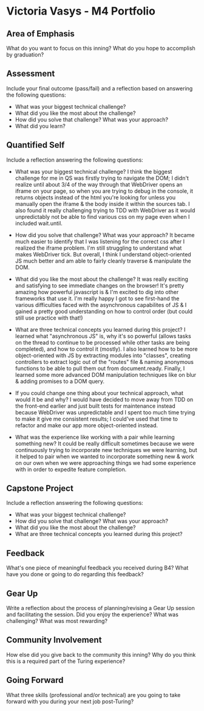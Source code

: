 # Victoria Vasys - M4 Portfolio

## Area of Emphasis
What do you want to focus on this inning? What do you hope to accomplish by graduation?

## Assessment

Include your final outcome (pass/fail) and a reflection based on answering the following questions:

* What was your biggest technical challenge?
* What did you like the most about the challenge?
* How did you solve that challenge? What was your approach?
* What did you learn?

## Quantified Self

Include a reflection answering the following questions:

* What was your biggest technical challenge? 
I think the biggest challenge for me in QS was firstly trying to navigate the DOM; I didn't realize until about 3/4 of the way through that WebDriver opens an iframe on your page, so when you are trying to debug in the console, it returns objects instead of the html you're looking for unless you manually open the iframe & the body inside it within the sources tab. I also found it really challenging trying to TDD with WebDriver as it would unpredictably not be able to find various css on my page even when I included wait.until.

* How did you solve that challenge? What was your approach?
It became much easier to identify that I was listening for the correct css after I realized the iframe problem. I'm still struggling to understand what makes WebDriver tick. But overall, I think I understand object-oriented JS much better and am able to fairly cleanly traverse & manipulate the DOM.

* What did you like the most about the challenge?
It was really exciting and satisfying to see immediate changes on the browser! It's pretty amazing how powerful javascript is & I'm excited to dig into other frameworks that use it. I'm really happy I got to see first-hand the various difficulties faced with the asynchronous capabilites of JS & I gained a pretty good understanding on how to control order (but could still use practice with that!)

* What are three technical concepts you learned during this project?
I learned what "asynchronous JS" is, why it's so powerful (allows tasks on the thread to continue to be processed while other tasks are being completed), and how to control it (mostly). I also learned how to be more object-oriented with JS by extracting modules into "classes", creating controllers to extract logic out of the "routes" file & naming anonymous functions to be able to pull them out from document.ready. Finally, I learned some more advanced DOM manipulation techniques like on blur & adding promises to a DOM query.

* If you could change one thing about your technical approach, what would it be and why?
I would have decided to move away from TDD on the front-end earlier and just built tests for maintenance instead because WebDriver was unpredictable and I spent too much time trying to make it give me consistent results; I could've used that time to refactor and make our app more object-oriented instead.

* What was the experience like working with a pair while learning something new?
It could be really difficult sometimes because we were continuously trying to incorporate new techniques we were learning, but it helped to pair when we wanted to incorporate something new & work on our own when we were approaching things we had some experience with in order to expedite feature completion.


## Capstone Project

Include a reflection answering the following questions:

* What was your biggest technical challenge?
* How did you solve that challenge? What was your approach?
* What did you like the most about the challenge?
* What are three technical concepts you learned during this project?

## Feedback

What's one piece of meaningful feedback you received during B4? What have you done or going to do regarding this feedback?

## Gear Up

Write a reflection about the process of planning/revising a Gear Up session and facilitating the session. Did you enjoy the experience? What was challenging? What was most rewarding?

## Community Involvement

How else did you give back to the community this inning? Why do you think this is a required part of the Turing experience?

## Going Forward

What three skills (professional and/or technical) are you going to take forward with you during your next job post-Turing?



<!-- # Victoria Vasys - M3 Portfolio

## Areas of Emphasis

> I didn't fully know what to expect this module, but wanted to strengthen my Rails skills and start to explore more advanced techniques & some front-end complexities.

## Self-Assessment

| Section | Category | Score (optional) |
| --- | ----- | --- |
| A | **End-of-Module Assessment** | 3.5 |
| B | **Individual Work & Projects** | 3 |
| C | **Group Projects** | 4 |
| D | **Professional Development** | 3.5 |
| E | **Feedback & Community Participation** | 4 |

>* This mod was incredibly challenging as the workload, range of topics, difficulty, and professional development requirements all ramped up greatly compared to Mod 2. I really enjoyed the learning and was very pleased that I got to focus on what I wanted to for my individual contribution to group projects, but at the same time, there wasn't enough opportunity to practice all of the really interesting & useful things we explored. It would be really beneficial if we could try to pull a few classes/practice pieces (eg. email, background workers, jquery) back to Mod 2 where things are fairly relaxed & multiple classes repeat.
>* I assessed myself at a 3 in for Individual Work & Projects because I didn't make it as far on APIcurious as I would have liked & should have spent more time & effort practicing SQL on my own. I assessed myself sub-4 for PD because although I spent quite a bit of time on most facets, I didn't spend enough time actually researching companies, reaching out to people for coffees, or generally networking. I'm going to try to put together an alumni-student get-together either over break or at the beginning of next mod.

-----------------------


## A: Individual Work & Projects

> **[APIcurious](http://backend.turing.io/module3/projects/apicurious)**
>* A Ruby on Rails project to practice working with data from public APIs; it attempts to emulate a simplified version of GitHub’s existing UI using its API. Uses the OAuth protocol to authenticate users through the third-party provider, and uses various testing techniques to allow testing against the third-party data.
>* This was a really great project to start getting my feet wet with consuming APIs; I didn't get as far as I would have liked but spent the majority of my time exploring new testing opportunities, which I'm thankful I did. It would have been helpful to have gotten a roadshow of best practices before the practice exam in which we were expected to speed through the process.


## B: Group Work & Projects

> **[Rales Engine](http://backend.turing.io/module3/projects/rails_engine)** 
>* Our first Turing School Mod 3 project: We demonstrate mastery of our Rails skills, built single-responsibility controllers to provide a well-designed and versioned API, developed controller tests to drive design, and implemented ActiveRecord methods & SQL queries to perform complicated business intelligence.
>* We compromised functionality for thorough TDD and paid for it during our eval. I was pretty proud of our accomplishments considering the timeframe and how ill I felt at the very beginning of the mod, but I will be revisiting it to develop better testing & to practice SQL & ActiveRecord.

> **[Cloney Island](http://backend.turing.io/module3/projects/cloney_island/cloney_island)**
The goals of these projects were to create secure, multi-tenancy web applications that have object-oriented & interesting seed files, allow users to upload files, consume external APIs, build internal APIs and use JavaScript to access internal APIs and update the page dynamically. The workflow should implement Agile processes & GitHub pull request templates, reviewing with comments & review approvals. The final projects should emulate the functionality and design of a major website.

> **[Cloney Island Sprint 1: Fairbnb](http://backend.turing.io/module3/projects/cloney_island/prompts/airbnb)** 
>* For Fairbnb, we spent a lot of time planning & wire-framing, built complex search queries, reservation capabilities & internal APIs, consumed external APIs, developed live-messaging through websockets, and finely-tuned the front-end to have a professional and aesthetic UI.
>* This was a gruelling, yet thrilling adventure with a stellar team of all females. I dug into websockets and Action Cable, which were totally new to me & it was really satisfying to get that to function. I also had a really good time putting on the finishing touches to our styling.

> **[Cloney Island Sprint 2: Grab Bag (Dropbox)](http://backend.turing.io/module3/projects/cloney_island/prompts/dropbox)** 
>* This sprint, we dug into "brownfield" code from the previous sprint project Grab Bag, which emulates Dropbox. This project emphasized downloading and uploading of files through the Rails server and Amazon's S3 Bucket service. It implements complex routes that nest folders and files within other folders and files, both globally & privately. We built on it by adding the capability to download folders, adding breadcrumbs for navigating up folder trees, limiting likes to current users & one like per user, drawing from the actual Dropbox API, giving users the ability to move their files to our app, adding background workers to cache data analytics via Redis, and using AJAX to consume our own internal APIs to display animated charts via a D3 wrapper, Dimple.js on an Admin Dashboard.
>* It was incredibly challenging diving into such complex foreign code, especially since the only group member who stayed was sick during the beginning of the sprint. But it was a great learning opportunity to work in brownfield code and I really enjoyed exploring various javascript charting tools and trying to display them in an organized and dynamic way.

| CATEGORY | Rales Engine (scores optional) | Cloney Island 1 (scores optional) | Cloney Island 2 (scores optional) |
| --- | --- | --- | --- |
| **Github Repo** | [Rales Repo](https://github.com/VictoriaVasys/rales_engine) | [Cloney 1 Repo](https://github.com/VictoriaVasys/fair_bnb) | [Cloney 2 Repo](https://github.com/stovermc/grab_bag) |
| **Heroku** | N/A | [Fairbnb](https://fair-bnb.herokuapp.com) | [Grab Bag](https://grabbag.herokuapp.com) |
| **Functional/Client Expectations** | 3 | 4 | 4 |
| **TDD** | 2.5 | 3 | 4 |
| **Code Organization/Quality** | 3.5 | 3 | 4 |
| **API Design** | 4 | N/A | N/A |
| **Queries** | 4 | N/A | N/A |
| **UIX** | N/A | N/A | 3+ |
| **Git Workflow** | N/A | N/A | 3+ |

> Rales Engine evaluation comments:
* Testing is sub-par and wouldn't be acceptable on the job
* General code quality is solid
* SQL queries are functional and complete

> Cloney Island Sprint 1 evaluation comments:
* Messages in chat persist!!!!
* There could be more testing on the models (validations and methods) so keep that in mind!
* There is a little bit of logic in the view that could be pulled into the controller (conversations index). Really nice job, overall!

> Cloney Island Sprint 2 evaluation comments:
* Overall, exceeded expectations & everyone challenged themselves and took risks
* Many tests incorporated complex techniques; haven't checked coverage yet
* The UIX is good but sub-4 because it's not quite professional-design-level
* Waffle was pretty well-maintained & team members made a solid effort to fill out the PR template and make comments & reviews on others' PRs
* There were some nice code refactors & using a decorator is a plus!


## C: Gear Ups

>* [Microagressions](https://github.com/turingschool/gear-up/blob/master/microaggressions_original.markdown)
The microagressions conversation was highly interesting and important. I was very thankful Sal & Ilana were our leaders because they encouraged open & respectful conversation and inspired us to face some harsh realities. As we spoke about our personal experiences, I came to realize that my response to microagressions is completely variant based on my current mood and tolerance. Sometimes I am quick to make others aware of their misstep and stand up for myself, and other times I am either down-trodden, low-energy or wary of saying something considering the consequences (fear of violent retaliation or tender work environments). It was really fascinating and somewhat comforting hearing from others in my class and very useful exploring articles and realistic instances of microagressions.

>* [Tragedy of the Commons](https://github.com/turingschool/gear-up/blob/master/tragedy_of_the_commons.markdown)
This gear-up was definitely unique in that we had an interesting & interactive web app to follow along with. I didn't realize how much individual inactions, let alone shortcomings, affect society as a whole. The dynamic charts were especially revealing as small increases in tolerance made a slight difference, whereas small demands for equality (anti-biases) made huge changes over time. As a group, we had really interesting discussions around diversity quotas as they are clearly anti-biases and make a difference, but sometimes they are a band-aid on a bigger problem and workplace inclusion & support is equally as important. We also discussed how intent can be far removed from impact, especially when desiring to be around/work with like-minded people, and that we need to keep in mind our viewpoints; oftentimes small conflicts and arguments seem larger than they are, but if we remember the scope of the issue, we can identify with each other on a higher level. Overall, we need to keep in mind that our identity is fluid, we should strive to be introspective and consider all the different places we've been and opinions we've had, be open to difficult conversations, and be active in demanding diversity & inclusion. 

>* [Universal (Unconditional) Basic Income (UBI)](https://github.com/turingschool/gear-up/blob/master/universal_basic_income.markdown)
I really loved the way the Mod 4 students ran this gear-up; they made clear that they weren't trying to convince anyone of anything, but to help us formulate an opinion by providing some information and a forum for discussion. They led off with a TED talk, created a temperature gauge for our before-during-and-after opinions on whether UBI should be implemented, and moderated small-and-large group discussions, encouraging us to write our biggest conclusions on the whiteboard so everyone could easily document the gear-up. I learned a lot from the video & discussions, especially some realistic cons (opportunity for exploitation, the potential to devalue currency, possible exacerbation of the problem when not implemented unconditionally), which aren't often addressed, and that entire countries are currently implementing UBI. There's a lot of things to consider when attempting to create the system, but in my opinion, nothing would make a bigger difference on the state of our society; not only would there be an increased standard of living, where everyone would be guaranteed food & shelter (things we decided as a planet were essential to human rights (Article 25 of the UN's Universal Declaration of Human Rights); imho it is deplorable that not everyone can eat every day or have a roof over their head... and that the richest 8 people have the same wealth as the poorest 3.6 billion-- half of the world's population), but also history has shown time & again that when people's basic needs covered are covered, they have time & energy for productive & creative shit!


## D: Community Participation

#### **Community Contribution Option**
  >* [Portfolio Template](https://github.com/turingschool/portfolios/blob/master/BEM3_template.md) - I developed this open-source template for my fellow students to easily construct their portfolios from. 
  >* [Turing Podcast](http://turingschool.libsyn.com/) - I have produced & hosted or co-hosted a total of 7 episodes so far; 4 this mod & 3 last mod. I have explored the experiences of students from both the front-end & back-end programs of each mod and discussed the job hunt process, ins-and-outs of technical interviews, what it means to be a mentee and mentor, and how to progress and excel as a junior developer with various Turing grads. I plan to record an episode or two over break and aim to hone-in on more specific topics & groups of people (veterans, moms, lgbtq, block-chain, React, Elixir/Phoenix; would love ideas on this!)

#### **Armstrong Posse**
  >* I helped coordinate people into research teams using a trello board & contributed to discussion about the goals & future of the posse; I helped dig in to some code from former students who used Solidity and the test block chain in a final project. I will be co-leading the posse next mod.
  >* It was really neat participating in a variety of events with Armstrong; we watched TED talks, had group discussions on the potentials and pitfalls of the block chain, students led lightning talks & tutorial walk-throughs to learn more about the intricacies of using Solidity and Ethereum, a former student outlined how his team's Rails-React-Solidity project worked and let us explore it in-depth, and the posse is connecting with real programmers & meetups that focus on block-chain technologies (we'll be assisting with a future block-chain hack-a-thon led by the Ethereum meetup)
  >* It's been an invaluable experience working with people across mods and connecting with people outside of Turing through Armstrong. The channel is very active, and we set out to coordinate a happy hour & be involved in a meetup organization. I'm very excited to see where next mod leads!

#### **Playing a Part**

  >* I've attended multiple imposter lunches & try to help support struggling students whenever possible. I volunteered to be project manager for our Fairbnb sprint & spent a lot of time keeping us organized & on-track. I have contributed to multiple potlucks to encourage & bolster cohort cohesion and health. I've participated in the after-class work-outs & running and encourage others to get up off their tush! :) I also spent a day tweeting for Turing, documenting student life and various interesting Friday-goings-on.

------------------

## Final Review

> #### Notes ( Leave blank for reviewers )

> #### Outcome ( Leave blank for reviewers ) -->
